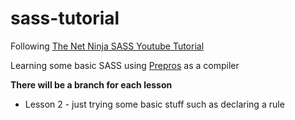 # sass-tutorial

Following [The Net Ninja SASS Youtube Tutorial](https://www.youtube.com/playlist?list=PL4cUxeGkcC9iEwigam3gTjU_7IA3W2WZA)

Learning some basic SASS using [Prepros](https://prepros.io/) as a compiler

**There will be a branch for each lesson** 
* Lesson 2 - just trying some basic stuff such as declaring a rule

